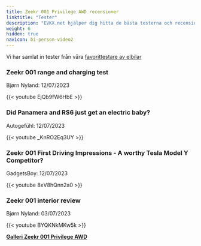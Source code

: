 ```yaml
---
title: Zeekr 001 Privilege AWD recensioner
linktitle: "Tester"
description: "EVKX.net hjälper dig hitta de bästa testerna och recensionerna av denna modell."
weight: 6
hidden: true
navicon: bi-person-video2
---
```

Vi har samlat in tester från våra [favorittestare av elbilar](../../../../../guides/evreviewers/)

<div class="container text-center shadow p-2 pe-4 mb-5 bg-body-tertiary rounded border">
<h3>Zeekr 001 range and charging test</h3>
<p>Bjørn Nyland: 12/07/2023</p>

{{< youtube EjQb9fW6HbE >}}

</div>
<div class="container text-center shadow p-2 pe-4 mb-5 bg-body-tertiary rounded border">
<h3>Did Panamera and RS6 just get an electric baby?</h3>
<p>Autogefühl: 12/07/2023</p>

{{< youtube _KnRO2Eq3UY >}}

</div>
<div class="container text-center shadow p-2 pe-4 mb-5 bg-body-tertiary rounded border">
<h3>Zeekr 001 First Driving Impressions - A worthy Tesla Model Y Competitor?</h3>
<p>GadgetsBoy: 12/07/2023</p>

{{< youtube 8xV8hQnn2a0 >}}

</div>
<div class="container text-center shadow p-2 pe-4 mb-5 bg-body-tertiary rounded border">
<h3>Zeekr 001 interior review</h3>
<p>Bjørn Nyland: 03/07/2023</p>

{{< youtube BYQKNkMKw5k >}}

</div>
<div class="mt-3 mb-3">
<a href="../gallery/" class="text-decoration-none text-black">
<strong><i class="bi-arrow-left"></i>Galleri  </strong>
</a>
<a href="../" class="text-decoration-none text-black float-end">
<strong>Zeekr 001 Privilege AWD <i class="bi-arrow-right"></i></strong>
</a>
</div>
